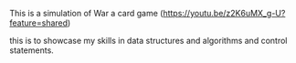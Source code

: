 This is a simulation of War a card game (https://youtu.be/z2K6uMX_g-U?feature=shared)

this is to showcase my skills in data structures and algorithms and control statements.

